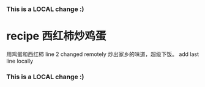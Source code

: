 ### This is a LOCAL change :)
# recipe 西红柿炒鸡蛋
用鸡蛋和西红柿 line 2 changed remotely
炒出家乡的味道，超级下饭。
add last line locally
### This is a LOCAL change :)